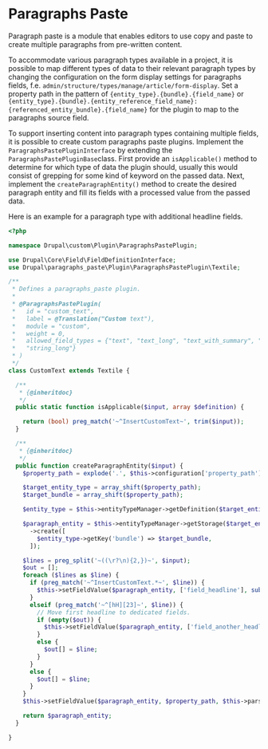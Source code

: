 # Paragraphs Paste

Paragraph paste is a module that enables editors to use copy and paste to create multiple paragraphs from pre-written
content.

To accommodate various paragraph types available in a project, it is possible to map different types of data to their
relevant paragraph types by changing the configuration on the form display settings for paragraphs fields, f.e.
`admin/structure/types/manage/article/form-display`. Set a property path in the pattern of
`{entity_type}.{bundle}.{field_name}` or
`{entity_type}.{bundle}.{entity_reference_field_name}:{referenced_entity_bundle}.{field_name}` for the plugin to map to
the paragraphs source field.

To support inserting content into paragraph types containing multiple fields, it is possible to create custom paragraphs
paste plugins. Implement the `ParagraphsPastePluginInterface` by extending the `ParagraphsPastePluginBase`class.
First provide an `isApplicable()` method to determine for which type of data the plugin should, usually this would
consist of grepping for some kind of keyword on the passed data. Next, implement the `createParagraphEntity()` method
to create the desired paragraph entity and fill its fields with a processed value from the passed data.

Here is an example for a paragraph type with additional headline fields.

```php
<?php

namespace Drupal\custom\Plugin\ParagraphsPastePlugin;

use Drupal\Core\Field\FieldDefinitionInterface;
use Drupal\paragraphs_paste\Plugin\ParagraphsPastePlugin\Textile;

/**
 * Defines a paragraphs_paste plugin.
 *
 * @ParagraphsPastePlugin(
 *   id = "custom_text",
 *   label = @Translation("Custom text"),
 *   module = "custom",
 *   weight = 0,
 *   allowed_field_types = {"text", "text_long", "text_with_summary", "string",
 *   "string_long"}
 * )
 */
class CustomText extends Textile {

  /**
   * {@inheritdoc}
   */
  public static function isApplicable($input, array $definition) {

    return (bool) preg_match('~^InsertCustomText~', trim($input));
  }

  /**
   * {@inheritdoc}
   */
  public function createParagraphEntity($input) {
    $property_path = explode('.', $this->configuration['property_path']);

    $target_entity_type = array_shift($property_path);
    $target_bundle = array_shift($property_path);

    $entity_type = $this->entityTypeManager->getDefinition($target_entity_type);

    $paragraph_entity = $this->entityTypeManager->getStorage($target_entity_type)
      ->create([
        $entity_type->getKey('bundle') => $target_bundle,
      ]);

    $lines = preg_split('~((\r?\n){2,})~', $input);
    $out = [];
    foreach ($lines as $line) {
      if (preg_match('~^InsertCustomText.*~', $line)) {
        $this->setFieldValue($paragraph_entity, ['field_headline'], substr($line, 18));
      }
      elseif (preg_match('~^[hH][23]~', $line)) {
        // Move first headline to dedicated fields.
        if (empty($out)) {
          $this->setFieldValue($paragraph_entity, ['field_another_headline'], substr($line, 3));
        }
        else {
          $out[] = $line;
        }
      }
      else {
        $out[] = $line;
      }
    }
    $this->setFieldValue($paragraph_entity, $property_path, $this->parseTextileInput(implode("\n\n", $out)));

    return $paragraph_entity;
  }

}
```
